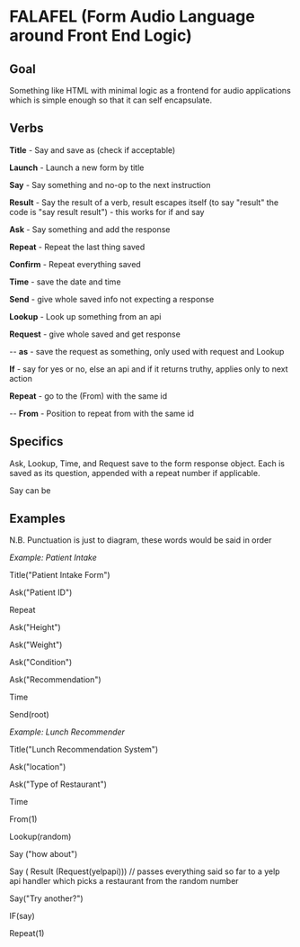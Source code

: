 # FALAFEL (Form Audio Language around Front End Logic)

## Goal

Something like HTML with minimal logic as a frontend for audio applications which is simple enough so that it can self encapsulate.

## Verbs

**Title** - Say and save as (check if acceptable)

**Launch** - Launch a new form by title

**Say** - Say something and no-op to the next instruction

  **Result** - Say the result of a verb, result escapes itself (to say &quot;result&quot; the code is &quot;say result result&quot;) - this works for if and say

**Ask** - Say something and add the response

**Repeat** - Repeat the last thing saved

**Confirm** - Repeat everything saved

**Time** - save the date and time

**Send** - give whole saved info not expecting a response

**Lookup** - Look up something from an api

**Request** - give whole saved and get response

-- **as** - save the request as something, only used with request and Lookup

**If** - say for yes or no, else an api and if it returns truthy, applies only to next action

**Repeat** - go to the (From) with the same id

-- **From** - Position to repeat from with the same id

## Specifics

Ask, Lookup, Time, and Request save to the form response object. Each is saved as its question, appended with a repeat number if applicable.

Say can be

## Examples

N.B. Punctuation is just to diagram, these words would be said in order

_Example: Patient Intake_

Title(&quot;Patient Intake Form&quot;)

Ask(&quot;Patient ID&quot;)

Repeat

Ask(&quot;Height&quot;)

Ask(&quot;Weight&quot;)

Ask(&quot;Condition&quot;)

Ask(&quot;Recommendation&quot;)

Time

Send(root)

_Example: Lunch Recommender_

Title(&quot;Lunch Recommendation System&quot;)

Ask(&quot;location&quot;)

Ask(&quot;Type of Restaurant&quot;)

Time

From(1)

Lookup(random)

Say (&quot;how about&quot;)

Say ( Result (Request(yelpapi))) // passes everything said so far to a yelp api handler which picks a restaurant from the random number

Say(&quot;Try another?&quot;)

IF(say)

Repeat(1)
